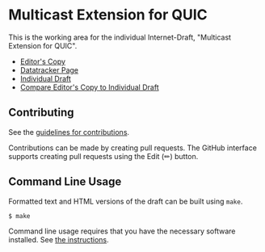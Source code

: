 # Multicast Extension for QUIC

This is the working area for the individual Internet-Draft, "Multicast Extension for QUIC".

* [Editor's Copy](https://GrumpyOldTroll.github.io/draft-jholland-quic-multicast/#go.draft-jholland-quic-multicast.html)
* [Datatracker Page](https://datatracker.ietf.org/doc/draft-jholland-quic-multicast)
* [Individual Draft](https://datatracker.ietf.org/doc/html/draft-jholland-quic-multicast)
* [Compare Editor's Copy to Individual Draft](https://GrumpyOldTroll.github.io/draft-jholland-quic-multicast/#go.draft-jholland-quic-multicast.diff)


## Contributing

See the
[guidelines for contributions](https://github.com/GrumpyOldTroll/draft-jholland-quic-multicast/blob/main/CONTRIBUTING.md).

Contributions can be made by creating pull requests.
The GitHub interface supports creating pull requests using the Edit (✏) button.


## Command Line Usage

Formatted text and HTML versions of the draft can be built using `make`.

```sh
$ make
```

Command line usage requires that you have the necessary software installed.  See
[the instructions](https://github.com/martinthomson/i-d-template/blob/main/doc/SETUP.md).

